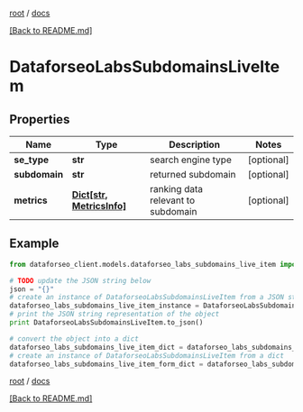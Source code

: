 [root](./../ "root") / [docs](./ "docs")

[[Back to README.md]](./../README.md "[Back to README.md]")

# DataforseoLabsSubdomainsLiveItem

## Properties

Name | Type | Description | Notes
------------ | ------------- | ------------- | -------------
**se_type** | **str** | search engine type | [optional]
**subdomain** | **str** | returned subdomain | [optional]
**metrics** | [**Dict[str, MetricsInfo]**](MetricsInfo.md) | ranking data relevant to subdomain | [optional]

## Example

```python
from dataforseo_client.models.dataforseo_labs_subdomains_live_item import DataforseoLabsSubdomainsLiveItem

# TODO update the JSON string below
json = "{}"
# create an instance of DataforseoLabsSubdomainsLiveItem from a JSON string
dataforseo_labs_subdomains_live_item_instance = DataforseoLabsSubdomainsLiveItem.from_json(json)
# print the JSON string representation of the object
print DataforseoLabsSubdomainsLiveItem.to_json()

# convert the object into a dict
dataforseo_labs_subdomains_live_item_dict = dataforseo_labs_subdomains_live_item_instance.to_dict()
# create an instance of DataforseoLabsSubdomainsLiveItem from a dict
dataforseo_labs_subdomains_live_item_form_dict = dataforseo_labs_subdomains_live_item.from_dict(dataforseo_labs_subdomains_live_item_dict)
```

  

[root](./../ "root") / [docs](./ "docs")

[[Back to README.md]](./../README.md "[Back to README.md]")
